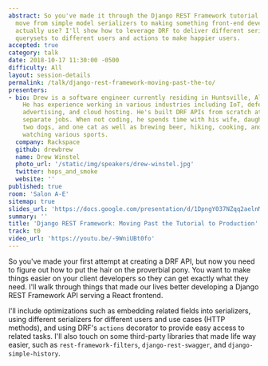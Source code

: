 ```yaml
---
abstract: So you've made it through the Django REST Framework tutorial. How do you
  move from simple model serializers to making something front-end developers can
  actually use? I'll show how to leverage DRF to deliver different serializers and
  querysets to different users and actions to make happier users.
accepted: true
category: talk
date: 2018-10-17 11:30:00 -0500
difficulty: All
layout: session-details
permalink: /talk/django-rest-framework-moving-past-the-to/
presenters:
- bio: Drew is a software engineer currently residing in Huntsville, Alabama, USA.
    He has experience working in various industries including IoT, defense,
    advertising, and cloud hosting. He's built DRF APIs from scratch at two
    separate jobs. When not coding, he spends time with his wife, daughter,
    two dogs, and one cat as well as brewing beer, hiking, cooking, and
    watching various sports.
  company: Rackspace
  github: drewbrew
  name: Drew Winstel
  photo_url: '/static/img/speakers/drew-winstel.jpg'
  twitter: hops_and_smoke
  website: ''
published: true
room: 'Salon A-E'
sitemap: true
slides_url: 'https://docs.google.com/presentation/d/1DpngY037NZqq2aelnM4czjgWIUh20tF5Q4jp3yOOHuU/edit'
summary: ''
title: 'Django REST Framework: Moving Past the Tutorial to Production'
track: t0
video_url: 'https://youtu.be/-9WniUBt0fo'
---
```


So you've made your first attempt at creating a DRF API, but now you need to
figure out how to put the hair on the proverbial pony. You want to make things
easier on your client developers so they can get exactly what they need. I'll
walk through things that made our lives better developing a Django REST
Framework API serving a React frontend.

I'll include optimizations such as embedding related fields into serializers,
using different serializers for different users and use cases (HTTP methods),
and using DRF's `actions` decorator to provide easy access to related tasks.
I'll also touch on some third-party libraries that made life way easier, such
as `rest-framework-filters`, `django-rest-swagger`, and `django-simple-history`.
